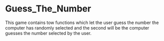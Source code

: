 # Guess_The_Number
This game contains tow functions which let the user guess the number the computer has randomly selected and the second will be the computer guesses the number selected by the user.

